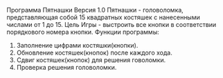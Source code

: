 Программа Пятнашки 
Версия 1.0
Пятнашки - головоломка, представляющая собой 15 квадратных костяшек с нанесенными числами от 1 до 15.
Цель Игры - выстроить все кнопки в соответствии порядкового номера кнопки.
Функции программы:
1. Заполнение цифрами костяшки(кнопки).
2. Обновление костяшек(кнопок) после каждого хода.
3. Сдвиг костяшек(кнопок) для решения говоломки. 
4. Проверка решения головоломки. 
